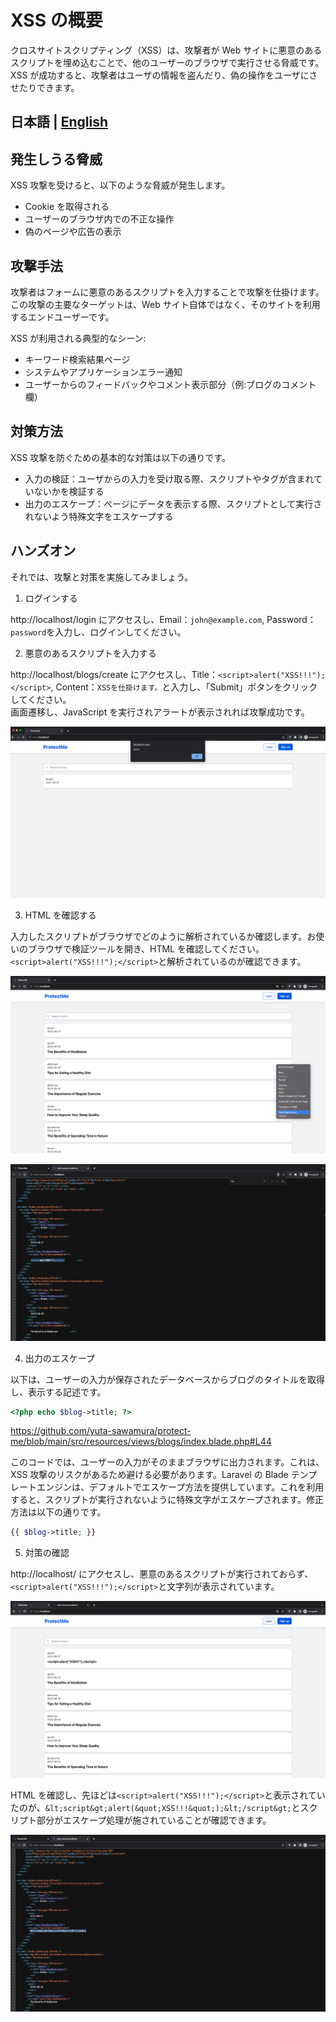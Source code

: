 # XSS の概要

クロスサイトスクリプティング（XSS）は、攻撃者が Web サイトに悪意のあるスクリプトを埋め込むことで、他のユーザーのブラウザで実行させる脅威です。XSS が成功すると、攻撃者はユーザの情報を盗んだり、偽の操作をユーザにさせたりできます。

## 日本語 | [English](.,/en/xss.md)

## 発生しうる脅威

XSS 攻撃を受けると、以下のような脅威が発生します。

-   Cookie を取得される
-   ユーザーのブラウザ内での不正な操作
-   偽のページや広告の表示

## 攻撃手法

攻撃者はフォームに悪意のあるスクリプトを入力することで攻撃を仕掛けます。この攻撃の主要なターゲットは、Web サイト自体ではなく、そのサイトを利用するエンドユーザーです。

XSS が利用される典型的なシーン:

-   キーワード検索結果ページ
-   システムやアプリケーションエラー通知
-   ユーザーからのフィードバックやコメント表示部分（例:ブログのコメント欄）

## 対策方法

XSS 攻撃を防ぐための基本的な対策は以下の通りです。

-   入力の検証：ユーザからの入力を受け取る際、スクリプトやタグが含まれていないかを検証する
-   出力のエスケープ：ページにデータを表示する際、スクリプトとして実行されないよう特殊文字をエスケープする

## ハンズオン

それでは、攻撃と対策を実施してみましょう。

1. ログインする

http://localhost/login にアクセスし、Email：`john@example.com`, Password：`password`を入力し、ログインしてください。

2. 悪意のあるスクリプトを入力する

http://localhost/blogs/create にアクセスし、Title：`<script>alert("XSS!!!");</script>`, Content：`XSSを仕掛けます。`と入力し、「Submit」ボタンをクリックしてください。<br>
画面遷移し、JavaScript を実行されアラートが表示されれば攻撃成功です。

![xss](../img/xss1.png)

3. HTML を確認する

入力したスクリプトがブラウザでどのように解析されているか確認します。お使いのブラウザで検証ツールを開き、HTML を確認してください。`<script>alert("XSS!!!");</script>`と解析されているのが確認できます。

![xss](../img/xss2.png)

![xss](../img/xss3.png)

4. 出力のエスケープ

以下は、ユーザーの入力が保存されたデータベースからブログのタイトルを取得し、表示する記述です。

```php
<?php echo $blog->title; ?>
```

https://github.com/yuta-sawamura/protect-me/blob/main/src/resources/views/blogs/index.blade.php#L44

このコードでは、ユーザーの入力がそのままブラウザに出力されます。これは、XSS 攻撃のリスクがあるため避ける必要があります。Laravel の Blade テンプレートエンジンは、デフォルトでエスケープ方法を提供しています。これを利用すると、スクリプトが実行されないように特殊文字がエスケープされます。修正方法は以下の通りです。

```php
{{ $blog->title; }}
```

5. 対策の確認

http://localhost/ にアクセスし、悪意のあるスクリプトが実行されておらず、`<script>alert("XSS!!!");</script>`と文字列が表示されています。

![xss](../img/xss4.png)

HTML を確認し、先ほどは`<script>alert("XSS!!!");</script>`と表示されていたのが、`&lt;script&gt;alert(&quot;XSS!!!&quot;);&lt;/script&gt;`とスクリプト部分がエスケープ処理が施されていることが確認できます。

![xss](../img/xss5.png)
